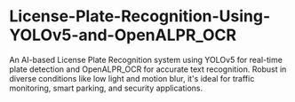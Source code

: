 # License-Plate-Recognition-Using-YOLOv5-and-OpenALPR_OCR
An AI-based License Plate Recognition system using YOLOv5 for real-time plate detection and OpenALPR_OCR for accurate text recognition. Robust in diverse conditions like low light and motion blur, it's ideal for traffic monitoring, smart parking, and security applications.
